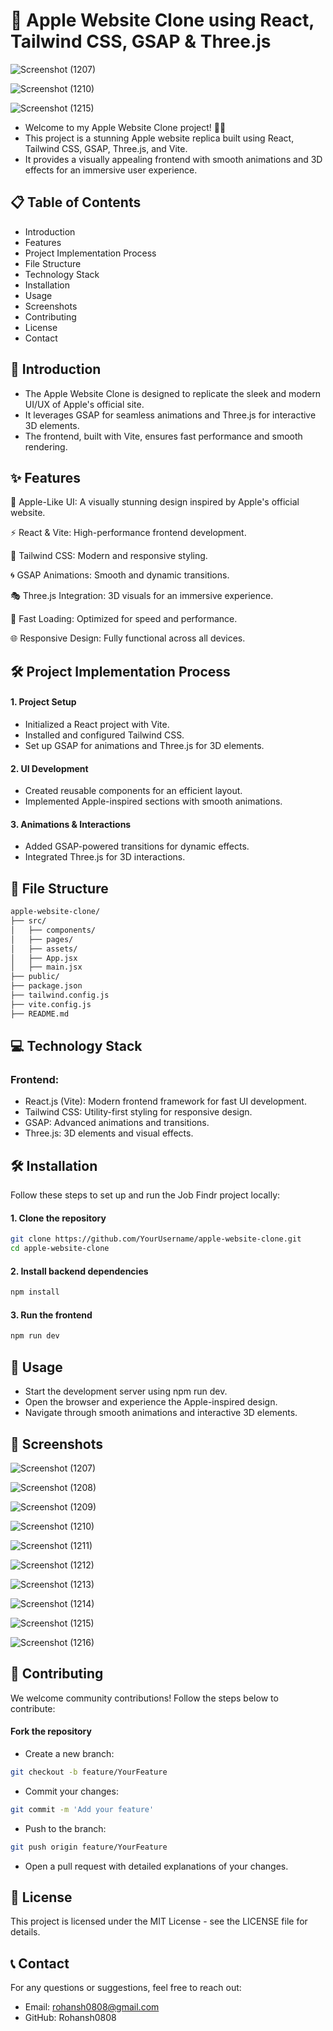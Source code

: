 #  🍏 Apple Website Clone using React, Tailwind CSS, GSAP & Three.js

![Screenshot (1207)](https://github.com/user-attachments/assets/27a7e468-7044-4b55-bf0d-52dc8804aa3b)

![Screenshot (1210)](https://github.com/user-attachments/assets/f1f8c914-0c21-45d0-b470-0a48ce8d5656)

![Screenshot (1215)](https://github.com/user-attachments/assets/7fd2d239-bf6e-4bcf-98b0-df05259c509a)


- Welcome to my Apple Website Clone project! 🚀✨
- This project is a stunning Apple website replica built using React, Tailwind CSS, GSAP, Three.js, and Vite.
- It provides a visually appealing frontend with smooth animations and 3D effects for an immersive user experience.

## 📋 Table of Contents
- Introduction
- Features
- Project Implementation Process
- File Structure
- Technology Stack
- Installation
- Usage
- Screenshots
- Contributing
- License
- Contact

## 📘 Introduction

- The Apple Website Clone is designed to replicate the sleek and modern UI/UX of Apple's official site.
- It leverages GSAP for seamless animations and Three.js for interactive 3D elements.
- The frontend, built with Vite, ensures fast performance and smooth rendering.

## ✨ Features

🍏 Apple-Like UI: A visually stunning design inspired by Apple's official website.

⚡ React & Vite: High-performance frontend development.

🎨 Tailwind CSS: Modern and responsive styling.

🌀 GSAP Animations: Smooth and dynamic transitions.

🎭 Three.js Integration: 3D visuals for an immersive experience.

🚀 Fast Loading: Optimized for speed and performance.

🌐 Responsive Design: Fully functional across all devices.



## 🛠 Project Implementation Process

#### 1. Project Setup
- Initialized a React project with Vite.
- Installed and configured Tailwind CSS.
- Set up GSAP for animations and Three.js for 3D elements.

#### 2. UI Development
- Created reusable components for an efficient layout.
- Implemented Apple-inspired sections with smooth animations.


#### 3. Animations & Interactions
- Added GSAP-powered transitions for dynamic effects.
- Integrated Three.js for 3D interactions.



## 📁 File Structure

```bash
apple-website-clone/
├── src/
│   ├── components/
│   ├── pages/
│   ├── assets/
│   ├── App.jsx
│   ├── main.jsx
├── public/
├── package.json
├── tailwind.config.js
├── vite.config.js
├── README.md
```

## 💻 Technology Stack

### Frontend:
- React.js (Vite): Modern frontend framework for fast UI development.
- Tailwind CSS: Utility-first styling for responsive design.
- GSAP: Advanced animations and transitions.
- Three.js: 3D elements and visual effects.


## 🛠 Installation

Follow these steps to set up and run the Job Findr project locally:

#### 1. Clone the repository
```bash
git clone https://github.com/YourUsername/apple-website-clone.git
cd apple-website-clone
```

#### 2. Install backend dependencies

```bash
npm install
```

#### 3. Run the frontend

```bash
npm run dev
```

## 🚀 Usage
- Start the development server using npm run dev.
- Open the browser and experience the Apple-inspired design.
- Navigate through smooth animations and interactive 3D elements.




## 📸 Screenshots

![Screenshot (1207)](https://github.com/user-attachments/assets/27a7e468-7044-4b55-bf0d-52dc8804aa3b)

![Screenshot (1208)](https://github.com/user-attachments/assets/9f5831c3-a8a8-4884-bd20-6f51580f56b3)

![Screenshot (1209)](https://github.com/user-attachments/assets/11957ea8-32c1-4fca-8a5f-0867cf0ec30c)

![Screenshot (1210)](https://github.com/user-attachments/assets/f1f8c914-0c21-45d0-b470-0a48ce8d5656)

![Screenshot (1211)](https://github.com/user-attachments/assets/90fb212f-90b2-4be6-80af-846bb7437b0a)

![Screenshot (1212)](https://github.com/user-attachments/assets/5dc62557-c5c0-400c-902d-15c25e714e30)

![Screenshot (1213)](https://github.com/user-attachments/assets/34b58cbf-f2c9-48a7-b4b9-1262ecc5eb57)

![Screenshot (1214)](https://github.com/user-attachments/assets/68a5ff6f-246a-425e-9f06-f5f264df3dac)

![Screenshot (1215)](https://github.com/user-attachments/assets/7fd2d239-bf6e-4bcf-98b0-df05259c509a)

![Screenshot (1216)](https://github.com/user-attachments/assets/1711bbaf-0d02-4c8e-a58c-3969d96f92a6)




## 🤝 Contributing
We welcome community contributions! Follow the steps below to contribute:

#### Fork the repository
- Create a new branch:
```bash
git checkout -b feature/YourFeature
```

- Commit your changes:
```bash
git commit -m 'Add your feature'
```

- Push to the branch:
```bash
git push origin feature/YourFeature
```

- Open a pull request with detailed explanations of your changes.

## 📄 License

This project is licensed under the MIT License - see the LICENSE file for details.

## 📞 Contact
For any questions or suggestions, feel free to reach out:

- Email: rohansh0808@gmail.com
- GitHub: Rohansh0808
